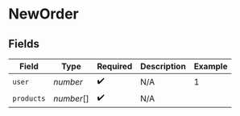 # NewOrder


## Fields

| Field              | Type               | Required           | Description        | Example            |
| ------------------ | ------------------ | ------------------ | ------------------ | ------------------ |
| `user`             | *number*           | :heavy_check_mark: | N/A                | 1                  |
| `products`         | *number*[]         | :heavy_check_mark: | N/A                |                    |